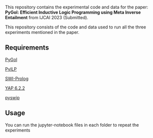 This repository contains the experimental code and data for the paper: **PyGol: Efficient Inductive Logic Programming using Meta Inverse Entailment** from IJCAI 2023 (Submitted). 

This repository consists of the code and data used to run all the three experiments mentioned in the paper.

## Requirements

[PyGol](https://github.com/danyvarghese/PyGol)

[PyILP](https://pypi.org/project/PyILP/)

[SWI-Prolog](https://www.swi-prolog.org)

[YAP 6.2.2](https://www.dcc.fc.up.pt/~vsc/yap/)

[pyswip](https://pypi.org/project/pyswip/)

## Usage

You can run the jupyter-notebook files in each folder to repeat the experiments
